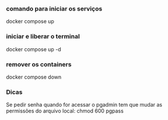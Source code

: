 ### comando para iniciar os serviços
docker compose up

### iniciar e liberar o terminal
docker compose up -d

### remover os containers
docker compose down

### Dicas
Se pedir senha quando for acessar o pgadmin tem que mudar as permissões do arquivo local:
chmod 600 pgpass

